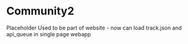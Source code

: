 Community2
==========

Placeholder
Used to be part of website - now can load track.json and api_queue in single page webapp

